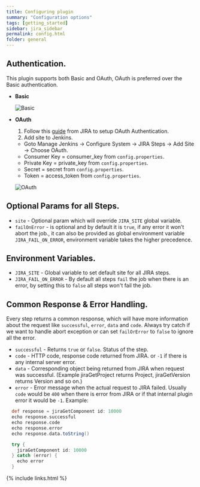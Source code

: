 ```yaml
---
title: Configuring plugin
summary: "Configuration options"
tags: [getting_started]
sidebar: jira_sidebar
permalink: config.html
folder: general
---
```


## Authentication.

This plugin supports both Basic and OAuth, OAuth is preferred over the Basic authentication.

* **Basic**

  ![Basic](https://raw.githubusercontent.com/ThoughtsLive/jira-steps/master/docs/images/jira_site_basic.png)
* **OAuth**
  1. Follow this [guide](https://developer.atlassian.com/cloud/jira/platform/jira-rest-api-oauth-authentication/) from JIRA to setup OAuth Authentication.
  2. Add site to Jenkins.
    * Goto Manage Jenkins -> Configure System -> JIRA Steps -> Add Site -> Choose OAuth.
    * Consumer Key = consumer_key from `config.properties`.
    * Private Key = private_key from `config.properties`.
    * Secret = secret from `config.properties`.
    * Token  = access_token from `config.properties`.

  ![OAuth](https://raw.githubusercontent.com/ThoughtsLive/jira-steps/master/docs/images/jira_site_oauth.png)

## Optional Params for all Steps.

* `site` - Optional param which will override `JIRA_SITE` global variable.
* `failOnError` - is optional and by default it is `true`, if any error it won’t abort the job., it can also be provided as global environment variable `JIRA_FAIL_ON_ERROR`, environment variable takes the higher precedence.

## Environment Variables.

* `JIRA_SITE` - Global variable to set default site for all JIRA steps.
* `JIRA_FAIL_ON_ERROR` - By default all steps `fail` the job when there is an error, by setting this to `false` all steps won't fail the job.

## Common Response & Error Handling.

Every step returns a common response, which will have more information about the request like `successful`, `error`, `data` and `code`. Always try catch if we want to handle abort exception or can set `failOrError` to `false` to ignore all the error.

* `successful` - Returns `true` or `false`. Status of the step.
* `code` - HTTP code, response code returned from JIRA. or `-1` if there is any internal server error.
* `data` - Corresponding object being returned from JIRA when request was successful. (Example jiraGetProject returns Project, jiraGetVersion returns Version and so on.)
* `error` - Error message when the actual request to JIRA failed. Usually `code` would be `400` when there is error from JIRA or if that internal plugin error it would be `-1`.
Example:

```groovy
  def response = jiraGetComponent id: 10000
  echo response.successful
  echo response.code
  echo response.error
  echo response.data.toString()

  try {
    jiraGetComponent id: 10000
  } catch (error) {
    echo error
  }
```

{% include links.html %}
